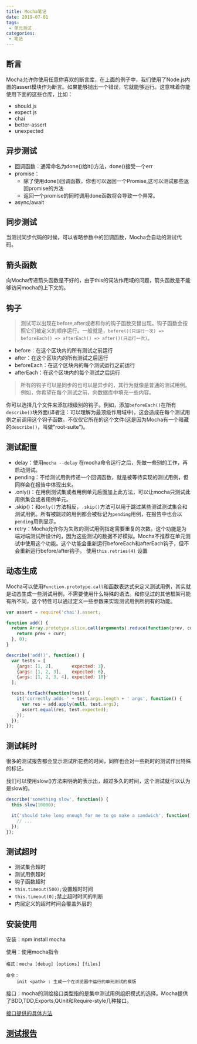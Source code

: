 ```yaml
---
title: Mocha笔记
date: 2019-07-01
tags:
 - 单元测试
categories:
 - 笔记
---
```


## 断言

Mocha允许你使用任意你喜欢的断言库，在上面的例子中，我们使用了Node.js内置的assert模块作为断言。如果能够抛出一个错误，它就能够运行。这意味着你能使用下面的这些仓库，比如：

- should.js
- expect.js
- chai
- better-assert
- unexpected

## 异步测试

- 回调函数：通常命名为done()给it()方法，done()接受一个err
- promise：
  - 除了使用done()回调函数，你也可以返回一个Promise,这可以测试那些返回promise的方法
  - 返回一个promise的同时调用done函数将会导致一个异常。
- async/await

## 同步测试

当测试同步代码的时候，可以省略参数中的回调函数，Mocha会自动的测试代码。

## 箭头函数

向Mocha传递箭头函数是不好的，由于this的词法作用域的问题，箭头函数是不能够访问mocha的上下文的。

## 钩子

> 测试可以出现在before,after或者和你的钩子函数交替出现。钩子函数会按照它们被定义的顺序运行。一般就是，`before()(只运行一次) => beforeEach() => afterEach() => after()(只运行一次)`。

- before：在这个区块内的所有测试之前运行
- after：在这个区块内的所有测试之后运行
- beforeEach：在这个区块内的每个测试运行之前运行
- afterEach：在这个区块内的每个测试之后运行

> 所有的钩子可以是同步的也可以是异步的，其行为就像是普通的测试用例。例如，你希望在每个测试之前，向数据库中填充一些内容。

你可以选择几个文件来添加根级别的钩子。例如，添加`beforeEach()`在所有`describe()`块外面(译者注：可以理解为最顶级作用域中)，这会造成在每个测试用例之前调用这个钩子函数。不仅仅它所在的这个文件(这是因为Mocha有一个暗藏的`describe()`，叫做"root-suite")。

## 测试配置

- delay：使用`mocha --delay` 在mocha命令运行之后，先做一些别的工作，再启动测试。
- pending：不给测试用例传递一个回调函数，就是被等待实现的测试用例，但同样会在报告中体现出来。
- .only()：在用例测试集或者用例单元后面加上此方法，可以让mocha只测试此用例集合或者用例单元。
- .skip()：和`only()`方法相反，`.skip()`方法可以用于跳过某些测试测试集合和测试用例。所有被跳过的用例都会被标记为`pending`用例，在报告中也会以`pending`用例显示。
- retry：Mocha允许你为失败的测试用例指定需要重复的次数。这个功能是为端对端测试所设计的，因为这些测试的数据不好模拟。Mocha不推荐在单元测试中使用这个功能。这个功能会重新运行beforeEach和afterEach钩子，但不会重新运行before/after钩子。
  使用`this.retries(4)` 设置

## 动态生成

Mocha可以使用`Function.prototype.call`和函数表达式来定义测试用例，其实就是动态生成一些测试用例，不需要使用什么特殊的语法。和你见过的其他框架可能有所不同，这个特性可以通过定义一些参数来实现测试用例所拥有的功能。

```javascript
var assert = require('chai').assert;

function add() {
  return Array.prototype.slice.call(arguments).reduce(function(prev, curr) {
    return prev + curr;
  }, 0);
}

describe('add()', function() {
  var tests = [
    {args: [1, 2],       expected: 3},
    {args: [1, 2, 3],    expected: 6},
    {args: [1, 2, 3, 4], expected: 10}
  ];

  tests.forEach(function(test) {
    it('correctly adds ' + test.args.length + ' args', function() {
      var res = add.apply(null, test.args);
      assert.equal(res, test.expected);
    });
  });
});
```

## 测试耗时

很多的测试报告都会显示测试所花费的时间，同样也会对一些耗时的测试作出特殊的标记。

我们可以使用slow()方法来明确的表示出，超过多久的时间，这个测试就可以认为是slow的。

```javascript
describe('something slow', function() {
  this.slow(10000);

  it('should take long enough for me to go make a sandwich', function() {
    // ...
  });
});
```

## 测试超时

- 测试集合超时
- 测试用例超时
- 钩子函数超时
- `this.timeout(500);`设置超时时间
- `this.timeout(0);`禁止超时时间的判断
- 内层定义的超时时间会覆盖外层的

## 安装使用

安装：npm install mocha

使用：使用mocha指令

```
格式：mocha [debug] [options] [files]

命令：
    init <path> : 生成一个在浏览器中运行的单元测试的模版
```

接口：mocha的测绘接口类型指的是集中测试用例组织模式的选择。Mocha提供了BDD,TDD,Exports,QUnit和Require-style几种接口。

[接口提供的具体方法](https://segmentfault.com/a/1190000011362879#articleHeader22)

## [测试报告](https://segmentfault.com/a/1190000011362879#articleHeader23)